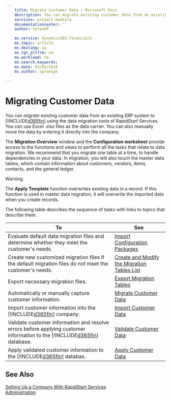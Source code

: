 ```yaml
---
    title: Migrate Customer Data | Microsoft Docs
    description: You can migrate existing customer data from an existing ERP system to ADD INCLUDE<!--[!INCLUDE[navnow](../../includes/rimlong_md.md)]-->. You can use Excel .xlsx files as the data carrier. You can also manually move the data by entering it directly into the company.
    services: project-madeira
    documentationcenter: ''
    author: SorenGP

    ms.service: dynamics365-financials
    ms.topic: article
    ms.devlang: na
    ms.tgt_pltfrm: na
    ms.workload: na
    ms.search.keywords:
    ms.date: 03/05/2018
    ms.author: sgroespe

---
```

# Migrating Customer Data
You can migrate existing customer data from an existing ERP system to [!INCLUDE[d365fin](includes/d365fin_md.md)] using the data migration tools of RapidStart Services. You can use Excel .xlsx files as the data carrier. You can also manually move the data by entering it directly into the company.

The **Migration Overview** window and the **Configuration worksheet** provide access to the functions and views to perform all the tasks that relate to data migration. We recommend that you migrate one table at a time, to handle dependencies in your data. In migration, you will also touch the master data tables, which contain information about customers, vendors, items, contacts, and the general ledger.  

> [!WARNING]  
>  The **Apply Template** function overwrites existing data in a record. If this function is used in master data migration, it will overwrite the imported data when you create records.  

The following table describes the sequence of tasks with links to topics that describe them.

|**To**|**See**|  
|------------|-------------|  
|Evaluate default data migration files and determine whether they meet the customer's needs.|[Import Configuration Packages](admin-how-to-import-configuration-packages.md)|  
|Create new customized migration files if the default migration files do not meet the customer's needs.|[Create and Modify the Migration Tables List](admin-how-to-create-and-modify-the-migration-tables-list.md)|  
|Export necessary migration files.|[Export Migration Tables](admin-how-to-export-migration-tables.md)|  
|Automatically or manually capture customer information.|[Migrate Customer Data](admin-how-to-migrate-customer-data.md)|  
|Import customer information into the [!INCLUDE[d365fin](includes/d365fin_md.md)] company.|[Import Customer Data](admin-how-to-import-customer-data.md)|  
|Validate customer information and resolve errors before applying customer information to the [!INCLUDE[d365fin](includes/d365fin_md.md)] database.|[Validate Customer Data](admin-how-to-validate-customer-data.md)|  
|Apply validated customer information to the [!INCLUDE[d365fin](includes/d365fin_md.md)] databas.|[Apply Customer Data](admin-how-to-apply-customer-data.md)|  

## See Also  
[Setting Up a Company With RapidStart Services](admin-set-up-a-company-with-rapidstart)  
[Administration](admin-setup-and-administration.md)
